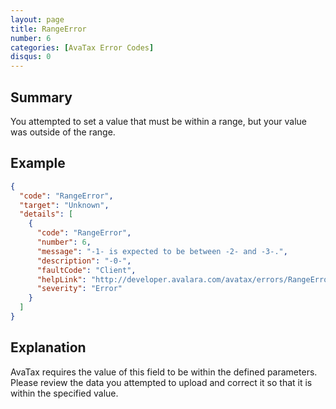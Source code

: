 ```yaml
---
layout: page
title: RangeError
number: 6
categories: [AvaTax Error Codes]
disqus: 0
---
```


## Summary

You attempted to set a value that must be within a range, but your value was outside of the range.

## Example

```json
{
  "code": "RangeError",
  "target": "Unknown",
  "details": [
    {
      "code": "RangeError",
      "number": 6,
      "message": "-1- is expected to be between -2- and -3-.",
      "description": "-0-",
      "faultCode": "Client",
      "helpLink": "http://developer.avalara.com/avatax/errors/RangeError",
      "severity": "Error"
    }
  ]
}
```

## Explanation

AvaTax requires the value of this field to be within the defined parameters.  Please review the data you attempted to upload and correct it so that it is within the specified value.
